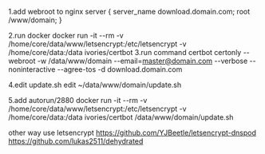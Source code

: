 1.add webroot to nginx
server
{
  server_name download.domain.com;
  root /www/domain;
}

2.run docker
docker run -it --rm -v /home/core/data/www/letsencrypt:/etc/letsencrypt -v /home/core/data:/data ivories/certbot 
3.run command
certbot certonly --webroot -w /data/www/domain --email=master@domain.com --verbose --noninteractive --agree-tos -d download.domain.com

4.edit update.sh
edit ~/data/www/domain/update.sh

5.add autorun/2880
docker run -it --rm -v /home/core/data/www/letsencrypt:/etc/letsencrypt -v /home/core/data:/data ivories/certbot /data/www/domain/update.sh

other way use letsencrypt
https://github.com/YJBeetle/letsencrypt-dnspod
https://github.com/lukas2511/dehydrated
